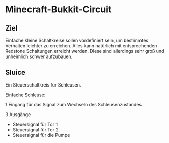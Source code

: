 Minecraft-Bukkit-Circuit
========================

Ziel
----

Einfache kleine Schaltkreise sollen vordefiniert sein, um bestimmtes Verhalten leichter zu erreichen.
Alles kann natürlich mit entsprechenden Redstone Schaltungen erreicht werden. DIese sind allerdings sehr
groß und unheimlich schwer aufzubauen.

Sluice
------
Ein Steuerschaltkreis für Schleusen.

Einfache Schleuse:

1 Eingang für das Signal zum Wechseln des Schleusenzustandes

3 Ausgänge 
  - Steuersignal für Tor 1
  - Steuersignal für Tor 2
  - Steuersignal für die Pumpe

